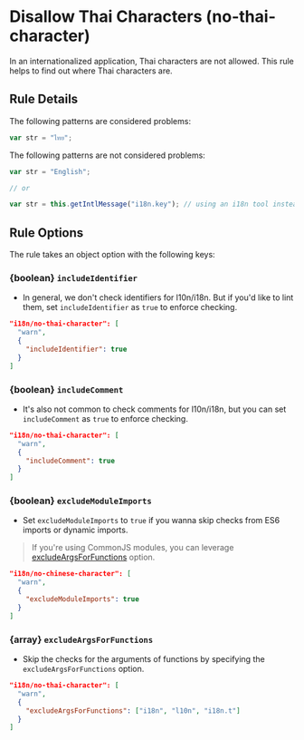 # Disallow Thai Characters (no-thai-character)

In an internationalized application, Thai characters are not allowed. This rule helps to find out where Thai characters are.

## Rule Details

The following patterns are considered problems:

```js
var str = "ไทย";
```

The following patterns are not considered problems:

```js
var str = "English";

// or

var str = this.getIntlMessage("i18n.key"); // using an i18n tool instead of regular Thai characters
```

## Rule Options

The rule takes an object option with the following keys:

### {boolean} `includeIdentifier`

* In general, we don't check identifiers for l10n/i18n. But if you'd like to lint them, set `includeIdentifier` as `true` to enforce checking.

```json
"i18n/no-thai-character": [
  "warn",
  {
    "includeIdentifier": true
  }
]
```

### {boolean} `includeComment`

* It's also not common to check comments for l10n/i18n, but you can set `includeComment` as `true` to enforce checking.

```json
"i18n/no-thai-character": [
  "warn",
  {
    "includeComment": true
  }
]
```

### {boolean} `excludeModuleImports`

* Set `excludeModuleImports` to `true` if you wanna skip checks from ES6 imports or dynamic imports.
> If you're using CommonJS modules, you can leverage [excludeArgsForFunctions](#array-excludeargsforfunctions) option.

```json
"i18n/no-chinese-character": [
  "warn",
  {
    "excludeModuleImports": true
  }
]
```

### {array} `excludeArgsForFunctions`

* Skip the checks for the arguments of functions by specifying the `excludeArgsForFunctions` option.

```json
"i18n/no-thai-character": [
  "warn",
  {
    "excludeArgsForFunctions": ["i18n", "l10n", "i18n.t"]
  }
]
```
